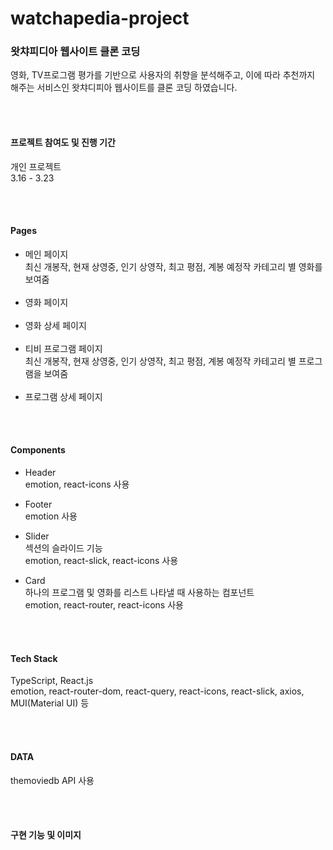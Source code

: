# watchapedia-project

### 왓챠피디아 웹사이트 클론 코딩

영화, TV프로그램 평가를 기반으로 사용자의 취향을 분석해주고, 이에 따라 추천까지 해주는 서비스인 왓챠디피아 웹사이트를 클론 코딩 하였습니다.

<br><br>

#### 프로젝트 참여도 및 진행 기간

개인 프로젝트 <br>
3.16 - 3.23

<br><br>

#### Pages

- 메인 페이지 <br>
  최신 개봉작, 현재 상영중, 인기 상영작, 최고 평점, 계봉 예정작 카테고리 별 영화를 보여줌
  <br><br>
- 영화 페이지
  <br><br>
- 영화 상세 페이지
  <br><br>
- 티비 프로그램 페이지 <br>
  최신 개봉작, 현재 상영중, 인기 상영작, 최고 평점, 계봉 예정작 카테고리 별 프로그램을 보여줌
  <br><br>
- 프로그램 상세 페이지

<br><br>

#### Components

- Header <br>
  emotion, react-icons 사용

- Footer <br>
  emotion 사용

- Slider <br>
  섹션의 슬라이드 기능 <br>
  emotion, react-slick, react-icons 사용

- Card <br>
  하나의 프로그램 및 영화를 리스트 나타낼 때 사용하는 컴포넌트 <br>
  emotion, react-router, react-icons 사용

<br><br>

#### Tech Stack

TypeScript, React.js <br>
emotion, react-router-dom, react-query, react-icons, react-slick, axios, MUI(Material UI) 등

<br><br>

#### DATA

themoviedb API 사용

<br><br>

#### 구현 기능 및 이미지
